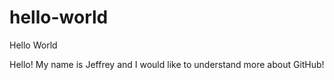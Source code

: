 # hello-world
Hello World 

Hello! My name is Jeffrey and I would like to understand more about GitHub!
